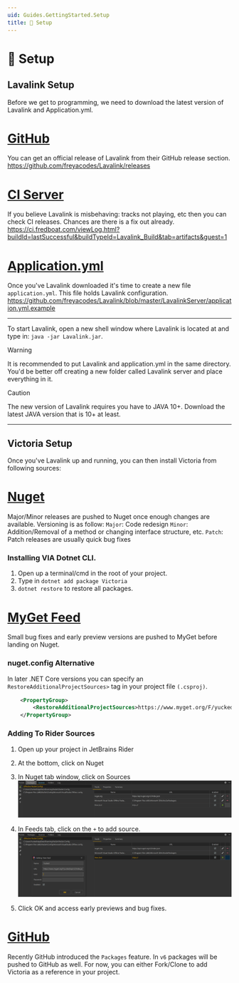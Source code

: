 ```yaml
---
uid: Guides.GettingStarted.Setup
title: 🧰 Setup
---
```


# 🧰 Setup

## Lavalink Setup
Before we get to programming, we need to download the latest version of Lavalink and Application.yml.
# [GitHub](#tab/tabid-lavagit)
You can get an official release of Lavalink from their GitHub release section.
https://github.com/freyacodes/Lavalink/releases

# [CI Server](#tab/tabid-lavaci)
If you believe Lavalink is misbehaving: tracks not playing, etc then you can check CI releases. Chances are there is a fix out already.
https://ci.fredboat.com/viewLog.html?buildId=lastSuccessful&buildTypeId=Lavalink_Build&tab=artifacts&guest=1

# [Application.yml](#tab/tabid-lavaapp)
Once you've Lavalink downloaded it's time to create a new file `application.yml`. This file holds Lavalink configuration.
https://github.com/freyacodes/Lavalink/blob/master/LavalinkServer/application.yml.example

***

To start Lavalink, open a new shell window where Lavalink is located at and type in: `java -jar Lavalink.jar`.

> [!WARNING]
>  It is recommended to put Lavalink and application.yml in the same directory.  You'd be better off creating a new folder called Lavalink server and place everything in it.  

> [!CAUTION]
> The new version of Lavalink requires you have to JAVA 10+. Download the latest JAVA version that is 10+ at least.

---

## Victoria Setup
Once you've Lavalink up and running, you can then install Victoria from following sources:
# [Nuget](#tab/tabid-ngt)
Major/Minor releases are pushed to Nuget once enough changes are available. Versioning is as follow:
`Major`: Code redesign
`Minor`: Addition/Removal of a method or changing interface structure, etc.
`Patch`: Patch releases are usually quick bug fixes

### Installing VIA Dotnet CLI.
1. Open up a terminal/cmd in the root of your project.
2. Type in `dotnet add package Victoria`
3. `dotnet restore` to restore all packages.

# [MyGet Feed](#tab/tabid-mfr)
Small bug fixes and early preview versions are pushed to MyGet before landing on Nuget.

### nuget.config Alternative
In later .NET Core versions you can specify an `RestoreAdditionalProjectSources>` tag in your project file `(.csproj)`.
```xml
	<PropertyGroup>
		<RestoreAdditionalProjectSources>https://www.myget.org/F/yucked/api/v3/index.json</RestoreAdditionalProjectSources>
	</PropertyGroup>
```

### Adding To Rider Sources
1. Open up your project in JetBrains Rider
2. At the bottom, click on Nuget
3. In Nuget tab window, click on Sources
![Add Source](../../images/add-source.png)

4. In Feeds tab, click on the `+` to add source.
![Feed Dialoag](../../images/feed-dialog.png)

5. Click OK and access early previews and bug fixes.

# [GitHub](#tab/tabid-gthb)
Recently GitHub introduced the `Packages` feature. In `v6` packages will be pushed to GitHub as well. For now, you can either Fork/Clone to add Victoria as a reference in your project.
